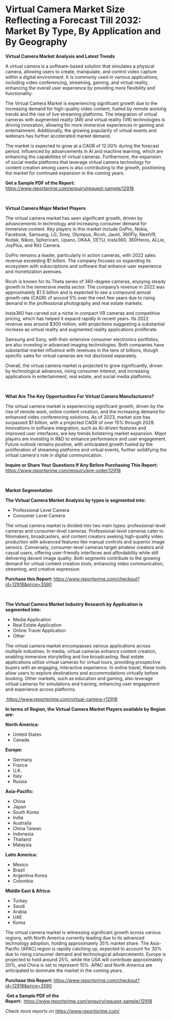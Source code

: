 <p><h1>Virtual Camera Market Size Reflecting a Forecast Till 2032: Market By Type, By Application and By Geography</h1></p><p><strong>Virtual Camera Market Analysis and Latest Trends</strong></p>
<p><p>A virtual camera is a software-based solution that simulates a physical camera, allowing users to create, manipulate, and control video capture within a digital environment. It is commonly used in various applications, including video conferencing, streaming, gaming, and virtual reality, enhancing the overall user experience by providing more flexibility and functionality.</p><p>The Virtual Camera Market is experiencing significant growth due to the increasing demand for high-quality video content, fueled by remote working trends and the rise of live streaming platforms. The integration of virtual cameras with augmented reality (AR) and virtual reality (VR) technologies is driving innovation, allowing for more immersive experiences in gaming and entertainment. Additionally, the growing popularity of virtual events and webinars has further accelerated market demand.</p><p>The market is expected to grow at a CAGR of 12.00% during the forecast period, influenced by advancements in AI and machine learning, which are enhancing the capabilities of virtual cameras. Furthermore, the expansion of social media platforms that leverage virtual camera technology for content creation among users is also contributing to the growth, positioning the market for continued expansion in the coming years.</p></p>
<p><strong>Get a Sample PDF of the Report:&nbsp;</strong> <a href="https://www.reportprime.com/enquiry/request-sample/12918?utm_campaign=2819&utm_medium=2&utm_source=Github&utm_content=ia&utm_term=19032025&utm_id=virtual-camera">https://www.reportprime.com/enquiry/request-sample/12918</a></p>
<p>&nbsp;</p>
<p><strong>Virtual Camera Major Market Players</strong></p>
<p><p>The virtual camera market has seen significant growth, driven by advancements in technology and increasing consumer demand for immersive content. Key players in this market include GoPro, Nokia, Facebook, Samsung, LG, Sony, Olympus, Ricoh, Jaunt, 360Fly, NextVR, Kodak, Nikon, Sphericam, Upano, OKAA, DETU, Insta360, 360Heros, ALLie, JoyPlus, and Ritz Camera.</p><p>GoPro remains a leader, particularly in action cameras, with 2022 sales revenue exceeding $1 billion. The company focuses on expanding its ecosystem with subscriptions and software that enhance user experience and monetization avenues.</p><p>Ricoh is known for its Theta series of 360-degree cameras, enjoying steady growth in the immersive media sector. The company’s revenue in 2022 was approximately $1.5 billion and is expected to see a compound annual growth rate (CAGR) of around 5% over the next few years due to rising demand in the professional photography and real estate markets.</p><p>Insta360 has carved out a niche in compact VR cameras and competitive pricing, which has helped it expand rapidly in recent years. Its 2022 revenue was around $300 million, with projections suggesting a substantial increase as virtual reality and augmented reality applications proliferate.</p><p>Samsung and Sony, with their extensive consumer electronics portfolios, are also investing in advanced imaging technologies. Both companies have substantial market influence with revenues in the tens of billions, though specific sales for virtual cameras are not disclosed separately.</p><p>Overall, the virtual camera market is projected to grow significantly, driven by technological advances, rising consumer interest, and increasing applications in entertainment, real estate, and social media platforms.</p></p>
<p>&nbsp;</p>
<p><strong>What Are The Key Opportunities For Virtual Camera Manufacturers?</strong></p>
<p><p>The virtual camera market is experiencing significant growth, driven by the rise of remote work, online content creation, and the increasing demand for enhanced video conferencing solutions. As of 2023, market size has surpassed $1 billion, with a projected CAGR of over 15% through 2028. Innovations in software integration, such as AI-driven features and improved user interfaces, are key trends bolstering market expansion. Major players are investing in R&D to enhance performance and user engagement. Future outlook remains positive, with anticipated growth fueled by the proliferation of streaming platforms and virtual events, further solidifying the virtual camera's role in digital communication.</p></p>
<p><strong>Inquire or Share Your Questions If Any Before Purchasing This Report:</strong> <a href="https://www.reportprime.com/enquiry/pre-order/12918?utm_campaign=2819&utm_medium=2&utm_source=Github&utm_content=ia&utm_term=19032025&utm_id=virtual-camera">https://www.reportprime.com/enquiry/pre-order/12918</a></p>
<p>&nbsp;</p>
<p><strong>Market Segmentation</strong></p>
<p><strong>The Virtual Camera Market Analysis by types is segmented into:</strong></p>
<p><ul><li>Professional Level Camera</li><li>Consumer Level Camera</li></ul></p>
<p><p>The virtual camera market is divided into two main types: professional-level cameras and consumer-level cameras. Professional-level cameras cater to filmmakers, broadcasters, and content creators seeking high-quality video production with advanced features like manual controls and superior image sensors. Conversely, consumer-level cameras target amateur creators and casual users, offering user-friendly interfaces and affordability while still delivering decent image quality. Both segments contribute to the growing demand for virtual content creation tools, enhancing video communication, streaming, and creative expression.</p></p>
<p><strong>Purchase this Report:&nbsp;</strong><a href="https://www.reportprime.com/checkout?id=12918&price=3590&utm_campaign=2819&utm_medium=2&utm_source=Github&utm_content=ia&utm_term=19032025&utm_id=virtual-camera">https://www.reportprime.com/checkout?id=12918&price=3590</a></p>
<p>&nbsp;</p>
<p><strong>The Virtual Camera Market Industry Research by Application is segmented into:</strong></p>
<p><ul><li>Media Application</li><li>Real Estate Application</li><li>Online Travel Application</li><li>Other</li></ul></p>
<p><p>The virtual camera market encompasses various applications across multiple industries. In media, virtual cameras enhance content creation, enabling immersive storytelling and live broadcasting. Real estate applications utilize virtual cameras for virtual tours, providing prospective buyers with an engaging, interactive experience. In online travel, these tools allow users to explore destinations and accommodations virtually before booking. Other markets, such as education and gaming, also leverage virtual cameras for simulations and training, enhancing user engagement and experience across platforms.</p></p>
<p><a href="https://www.reportprime.com/virtual-camera-r12918?utm_campaign=2819&utm_medium=2&utm_source=Github&utm_content=ia&utm_term=19032025&utm_id=virtual-camera">&nbsp;https://www.reportprime.com/virtual-camera-r12918</a></p>
<p><strong>In terms of Region, the Virtual Camera Market Players available by Region are:</strong></p>
<p>
    <p> <strong> North America: </strong>
        <ul>
            <li>United States</li>
            <li>Canada</li>
        </ul>
        </p> 
    <p> <strong> Europe: </strong>
        <ul>
            <li>Germany</li>
            <li>France</li>
            <li>U.K.</li>
            <li>Italy</li>
            <li>Russia</li>
        </ul>
        </p> 
    <p> <strong> Asia-Pacific: </strong>
        <ul>
            <li>China</li>
            <li>Japan</li>
            <li>South Korea</li>
            <li>India</li>
            <li>Australia</li>
            <li>China Taiwan</li>
            <li>Indonesia</li>
            <li>Thailand</li>
            <li>Malaysia</li>
        </ul>
        </p> 
    <p> <strong> Latin America: </strong>
        <ul>
            <li>Mexico</li>
            <li>Brazil</li>
            <li>Argentina Korea</li>
            <li>Colombia</li>
        </ul>
        </p> 
    <p> <strong> Middle East & Africa: </strong>
        <ul>
            <li>Turkey</li>
            <li>Saudi</li>
            <li>Arabia</li>
            <li>UAE</li>
            <li>Korea</li>
        </ul>
    </p>
    </p>
<p><p>The virtual camera market is witnessing significant growth across various regions, with North America currently leading due to its advanced technology adoption, holding approximately 35% market share. The Asia-Pacific (APAC) region is rapidly catching up, expected to account for 30% due to rising consumer demand and technological advancements. Europe is projected to hold around 25%, while the USA will contribute approximately 20%, and China is set to represent 15%. APAC and North America are anticipated to dominate the market in the coming years.</p></p>
<p><strong>Purchase this Report: </strong><a href="https://www.reportprime.com/checkout?id=12918&price=3590&utm_campaign=2819&utm_medium=2&utm_source=Github&utm_content=ia&utm_term=19032025&utm_id=virtual-camera">https://www.reportprime.com/checkout?id=12918&price=3590</a></p>
<p>&nbsp;<strong>Get a Sample PDF of the Report:&nbsp;&nbsp;</strong><a href="https://www.reportprime.com/enquiry/request-sample/12918?utm_campaign=2819&utm_medium=2&utm_source=Github&utm_content=ia&utm_term=19032025&utm_id=virtual-camera">https://www.reportprime.com/enquiry/request-sample/12918</a></p>
<p><strong></strong></p>
<p>Check more reports on <a href="https://www.reportprime.com/?utm_campaign=2819&utm_medium=2&utm_source=Github&utm_content=ia&utm_term=19032025&utm_id=virtual-camera">https://www.reportprime.com/</a></p>